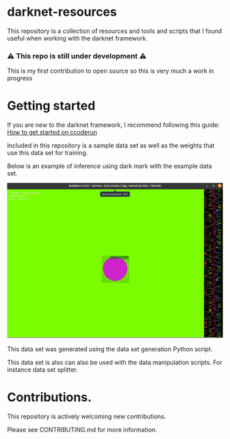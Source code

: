# darknet-resources
This repository is a collection of resources and tools and scripts that I found useful when working with the darknet framework. 

### ⚠️ This repo is still under development ⚠️

This is my first contribution to open source so this is very much a work in progress

# Getting started

If you are new to the darknet framework, I recommend following this guide: [How to get started on ccoderun](https://www.ccoderun.ca/programming/darknet_faq/#how_to_get_started)

Included in this repository is a sample data set as well as the weights that use this data set for training. 

Below is an example of inference using dark mark with the example data set. 

![Inference](darkmark-inference.gif)

This data set was generated using the data set generation Python script. 

This data set is also can also be used with the data manipulation scripts. For instance data set splitter. 

# Contributions. 

This repository is actively welcoming new contributions. 

Please see CONTRIBUTING.md for more information.

